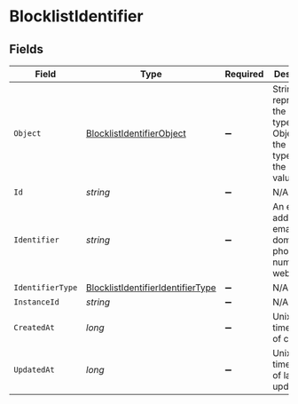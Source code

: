 # BlocklistIdentifier


## Fields

| Field                                                                                             | Type                                                                                              | Required                                                                                          | Description                                                                                       |
| ------------------------------------------------------------------------------------------------- | ------------------------------------------------------------------------------------------------- | ------------------------------------------------------------------------------------------------- | ------------------------------------------------------------------------------------------------- |
| `Object`                                                                                          | [BlocklistIdentifierObject](../../Models/Components/BlocklistIdentifierObject.md)                 | :heavy_minus_sign:                                                                                | String representing the object's type. Objects of the same type share the same value.<br/>        |
| `Id`                                                                                              | *string*                                                                                          | :heavy_minus_sign:                                                                                | N/A                                                                                               |
| `Identifier`                                                                                      | *string*                                                                                          | :heavy_minus_sign:                                                                                | An email address, email domain, phone number or web3 wallet.<br/>                                 |
| `IdentifierType`                                                                                  | [BlocklistIdentifierIdentifierType](../../Models/Components/BlocklistIdentifierIdentifierType.md) | :heavy_minus_sign:                                                                                | N/A                                                                                               |
| `InstanceId`                                                                                      | *string*                                                                                          | :heavy_minus_sign:                                                                                | N/A                                                                                               |
| `CreatedAt`                                                                                       | *long*                                                                                            | :heavy_minus_sign:                                                                                | Unix timestamp of creation<br/>                                                                   |
| `UpdatedAt`                                                                                       | *long*                                                                                            | :heavy_minus_sign:                                                                                | Unix timestamp of last update.<br/>                                                               |